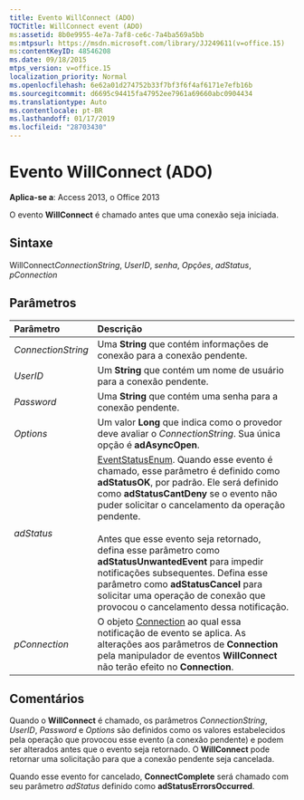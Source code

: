 ```yaml
---
title: Evento WillConnect (ADO)
TOCTitle: WillConnect event (ADO)
ms:assetid: 8b0e9955-4e7a-7af8-ce6c-7a4ba569a5bb
ms:mtpsurl: https://msdn.microsoft.com/library/JJ249611(v=office.15)
ms:contentKeyID: 48546208
ms.date: 09/18/2015
mtps_version: v=office.15
localization_priority: Normal
ms.openlocfilehash: 6e62a01d274752b33f7bf3f6f4af6171e7efb16b
ms.sourcegitcommit: d6695c94415fa47952ee7961a69660abc0904434
ms.translationtype: Auto
ms.contentlocale: pt-BR
ms.lasthandoff: 01/17/2019
ms.locfileid: "28703430"
---
```

# <a name="willconnect-event-ado"></a>Evento WillConnect (ADO)

**Aplica-se a**: Access 2013, o Office 2013

O evento **WillConnect** é chamado antes que uma conexão seja iniciada.

## <a name="syntax"></a>Sintaxe

WillConnect*ConnectionString*, *UserID*, *senha*, *Opções*, *adStatus*, *pConnection*

## <a name="parameters"></a>Parâmetros

|Parâmetro|Descrição|
|:--------|:----------|
|*ConnectionString* |Uma **String** que contém informações de conexão para a conexão pendente.|
|*UserID* |Um **String** que contém um nome de usuário para a conexão pendente.|
|*Password* |Uma **String** que contém uma senha para a conexão pendente.|
|*Options* |Um valor **Long** que indica como o provedor deve avaliar o *ConnectionString*. Sua única opção é **adAsyncOpen**.|
|*adStatus* |[EventStatusEnum](eventstatusenum.md). Quando esse evento é chamado, esse parâmetro é definido como **adStatusOK**, por padrão. Ele será definido como **adStatusCantDeny** se o evento não puder solicitar o cancelamento da operação pendente.<br/><br/>Antes que esse evento seja retornado, defina esse parâmetro como **adStatusUnwantedEvent** para impedir notificações subsequentes. Defina esse parâmetro como **adStatusCancel** para solicitar uma operação de conexão que provocou o cancelamento dessa notificação.|
|*pConnection* |O objeto [Connection](connection-object-ado.md) ao qual essa notificação de evento se aplica. As alterações aos parâmetros de **Connection** pela manipulador de eventos **WillConnect** não terão efeito no **Connection**.|

## <a name="remarks"></a>Comentários

Quando o **WillConnect** é chamado, os parâmetros *ConnectionString*, *UserID*, *Password* e *Options* são definidos como os valores estabelecidos pela operação que provocou esse evento (a conexão pendente) e podem ser alterados antes que o evento seja retornado. O **WillConnect** pode retornar uma solicitação para que a conexão pendente seja cancelada.

Quando esse evento for cancelado, **ConnectComplete** será chamado com seu parâmetro *adStatus* definido como **adStatusErrorsOccurred**.

